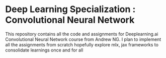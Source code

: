# Deep Learning Specialization : Convolutional Neural Network

This repository contains all the code and assignments for Deeplearning.ai Convolutional Neural Network course from Andrew NG. I plan to implement all the assignments from scratch hopefully explore mlx, jax frameworks to consolidate learnings once and for all
